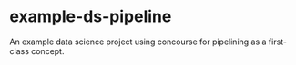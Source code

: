 example-ds-pipeline
===================

An example data science project using concourse for pipelining as a first-class concept.
